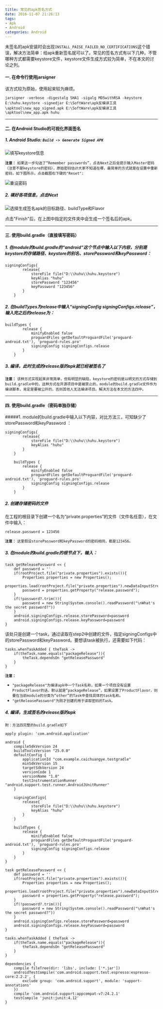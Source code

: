 ```yaml
---
title: 常见的apk签名方式
date: 2016-11-07 21:26:13
tags:
- Apk
- Android
categories: Android
---
```


  未签名的apk安装时会出现`INSTALL_PAISE_FAILED_NO_CERTIFICATIONS`这个错误，解决方法简单：给apk重新签名就可以了。常见的签名方式有以下几种，不管哪种方式都需要keystore文件，keystore文件生成方式较为简单，不在本文的讨论之列。


#### 一. 在命令行使用jarsigner 
该方式较为原始，使用起来较为麻烦。
```
jarsigner -verbose -digestalg SHA1 -sigalg MD5withRSA -keystore E:\huhu.keystore -signedjar E:\SoftWare\apk反编译工具\apktool\new_app_signed.apk E:\SoftWare\apk反编译工具\apktool\new_app.apk huhu
```
---
#### 二. 在Android Studio的可视化界面签名
##### 1. Android Studio: `Build -> Generate Signed APK`

![填写keystore信息](/assets/img/blogs/apksign/sign_ui.PNG)

**`注意：`**
`如果这一步勾选了“Remember passwords”，点击Next之后会提示输入Master密码（注意不是keystore的密码），原始密码估计大家不知道在哪，最简单的方式就是在设置中重新密码，如下图所示，点击截图右下键的"Reset":`

![重设密码](/assets/img/blogs/apksign/reset.PNG)

##### 2. 填好各项信息，点击Next

![选择生成签名apk的目标路径、buildType和Flavor](/assets/img/blogs/apksign/sign_ui2.PNG)

点击"Finish"后，在上图中指定的文件夹中会生成一个签名后的apk。

---
#### 三. 使用build.gradle（直接填写密码）

##### 1. 在module的build.gradle的“android”这个节点中输入以下内容，分别是keystore的存储路径、keystore的别名、storePassword和keyPassword：
```
signingConfigs{
        release{
            storeFile file("D:\\huhu\\huhu.keystore")
            keyAlias "huhu"
            storePassword "123456"
            keyPassword "123456"
        }
    }
```

##### 2. 在buildTypes为release中输入“signingConfig signingConfigs.release”，输入完之后的release为：
```
buildTypes {
        release {
            minifyEnabled false
            proguardFiles getDefaultProguardFile('proguard-android.txt'), 'proguard-rules.pro'
            signingConfig signingConfigs.release
        }
    }
```

##### 3. 编译，此时生成的release版的apk就已经被签名了

**`注意：`**
`该种方式实现起来非常简单，但有明显的缺陷，keystore的密码是以明文的方式存储到build.gradle中的，这种方式在开源项目中是被禁止的，module的build.gradle文件作为编译脚本，肯定是要被公开的，否则其他人无法编译项目。解决方法在本文的方法四中。`

---
#### 四. 使用build.gradle（密码单独存储）

#####1. module的build.gradle中输入以下内容，对比方法三，可知缺少了storePassword和keyPassword ：
```
signingConfigs{
        release{
            storeFile file("D:\\huhu\\huhu.keystore")
            keyAlias "huhu"
        }
    }

    buildTypes {
        release {
            minifyEnabled false
            proguardFiles getDefaultProguardFile('proguard-android.txt'), 'proguard-rules.pro'
            signingConfig signingConfigs.release
        }
    }
```
##### 2. 创建存储密码的文件
在工程的根目录下创建一个名为“private.properties”的文件（文件名任意），在文件中输入：
```
release.password = 123456
```
**`注意：`**
`这里假设storePassword和keyPassword的密码相同，都是123456。`

##### 3. 在module的build.gradle的根节点下，输入：
```
task getReleasePassword << {
    def password = ''
    if(rootProject.file("private.properties").exists()){
        Properties properties = new Properties();
        properties.load(rootProject.file("private.properties").newDataInputStream());
        password = properties.getProperty("release.password");
    }
    if(!password?.trim()){
        password = new String(System.console().readPassword("\nWhat's the secret password?"))
    }
    android.signingConfigs.release.storePassword=password
    android.signingConfigs.release.keyPassword=password
}
```

该处只是创建一个task，通过读取在step2中创建的文件，指定signingConfigs中的storePassword和keyPassword。要想该task被执行，还需要如下代码：
```
tasks.whenTaskAdded { theTask ->
    if(theTask.name.equals("packageRelease")){
        theTask.dependsOn "getReleasePassword"
    }
}
```
**`注意：`**
* `"packageRelease"为编译apk中一个Task名称，如果一个项目没有设置ProductFlavor的话，默认就是“packageRelease”，如果设置了ProductFlavor，则要在当前module的分类为“other”的Task中查找具体的task名称。`
*  `"getReleasePassword"为刚才创建的用于读取密码的Task。`

##### 4. 编译，生成签名的release版的apk

`附：方法四完整的build.gradle如下`

```
apply plugin: 'com.android.application'

android {
    compileSdkVersion 24
    buildToolsVersion "25.0.0"
    defaultConfig {
        applicationId "com.example.caichuangye.testgradle"
        minSdkVersion 15
        targetSdkVersion 24
        versionCode 1
        versionName "1.0"
        testInstrumentationRunner "android.support.test.runner.AndroidJUnitRunner"
    }

    signingConfigs{
        release{
            storeFile file("D:\\huhu\\huhu.keystore")
            keyAlias "huhu"
        }
    }

    buildTypes {
        release {
            minifyEnabled false
            proguardFiles getDefaultProguardFile('proguard-android.txt'), 'proguard-rules.pro'
            signingConfig signingConfigs.release
        }
    }
}

task getReleasePassword << {
    def password = ''
    if(rootProject.file("private.properties").exists()){
        Properties properties = new Properties();
        properties.load(rootProject.file("private.properties").newDataInputStream());
        password = properties.getProperty("release.password");
    }
    if(!password?.trim()){
        password = new String(System.console().readPassword("\nWhat's the secret password?"))
    }
    android.signingConfigs.release.storePassword=password
    android.signingConfigs.release.keyPassword=password
}

tasks.whenTaskAdded { theTask ->
    if(theTask.name.equals("packageRelease")){
        theTask.dependsOn "getReleasePassword"
    }
}

dependencies {
    compile fileTree(dir: 'libs', include: ['*.jar'])
    androidTestCompile('com.android.support.test.espresso:espresso-core:2.2.2', {
        exclude group: 'com.android.support', module: 'support-annotations'
    })
    compile 'com.android.support:appcompat-v7:24.2.1'
    testCompile 'junit:junit:4.12'
}

```

